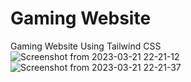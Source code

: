 # Gaming Website

Gaming Website Using Tailwind CSS
![Screenshot from 2023-03-21 22-21-12](https://user-images.githubusercontent.com/88975401/226683162-e0f678d9-9f44-499b-9659-767201e2ad34.png)
![Screenshot from 2023-03-21 22-21-37](https://user-images.githubusercontent.com/88975401/226683212-5709fba1-ee4e-4de9-a4f7-c685581bd769.png)
